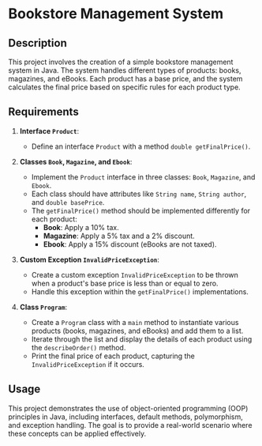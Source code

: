 # Bookstore Management System

## Description

This project involves the creation of a simple bookstore management system in Java. The system handles different types of products: books, magazines, and eBooks. Each product has a base price, and the system calculates the final price based on specific rules for each product type.

## Requirements

1. **Interface `Product`**:
   - Define an interface `Product` with a method `double getFinalPrice()`.

2. **Classes `Book`, `Magazine`, and `Ebook`**:
   - Implement the `Product` interface in three classes: `Book`, `Magazine`, and `Ebook`.
   - Each class should have attributes like `String name`, `String author`, and `double basePrice`.
   - The `getFinalPrice()` method should be implemented differently for each product:
     - **Book**: Apply a 10% tax.
     - **Magazine**: Apply a 5% tax and a 2% discount.
     - **Ebook**: Apply a 15% discount (eBooks are not taxed).

3. **Custom Exception `InvalidPriceException`**:
   - Create a custom exception `InvalidPriceException` to be thrown when a product's base price is less than or equal to zero.
   - Handle this exception within the `getFinalPrice()` implementations.

4. **Class `Program`**:
   - Create a `Program` class with a `main` method to instantiate various products (books, magazines, and eBooks) and add them to a list.
   - Iterate through the list and display the details of each product using the `describeOrder()` method.
   - Print the final price of each product, capturing the `InvalidPriceException` if it occurs.

## Usage  

This project demonstrates the use of object-oriented programming (OOP) principles in Java, including interfaces, default methods, polymorphism, and exception handling. The goal is to provide a real-world scenario where these concepts can be applied effectively.
